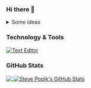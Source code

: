 ### Hi there 👋

<details>
  <summary>Some ideas</summary>
 - 🔭 I’m currently working on ...
- 🌱 I’m currently learning ...
- 👯 I’m looking to collaborate on ...
- 🤔 I’m looking for help with ...
- 💬 Ask me about ...
- 📫 How to reach me: ...
- 😄 Pronouns: ...
- ⚡ Fun fact: ...
 </details>

### Technology & Tools

[![Text Editor](https://img.shields.io/badge/Editor-VS%20Code-green?style=for-the-badge&logo=visualstudiocode)](https://code.visualstudio.com)


### GitHub Stats
<a href="https://github.com/spopik2/spopik2">
  <img align="center" src="https://github-readme-stats.vercel.app/api/top-langs/?username=spopik2&hide=html&title_colorffffff&text_color=c9cacc&icon_color=2bbc8a&bg_color=1d1f21"/>
</a>
<a href="https://github.com/spopik2/spopik2">
  <img align="center" src="https://github-readme-stats.vercel.app/api?username=spopik2&show_icons=true&line_height=27&count_private=true&title_color=ffffff&tex_colorc9cacc&icon_color=2bbc8a&bg_color=1d1f21" alt="Steve Popik's GitHub Stats"/>
</a>


<!--
**spopik2/spopik2** is a ✨ _special_ ✨ repository because its `README.md` (this file) appears on your GitHub profile.

Here are some ideas to get you started:

- 🔭 I’m currently working on ...
- 🌱 I’m currently learning ...
- 👯 I’m looking to collaborate on ...
- 🤔 I’m looking for help with ...
- 💬 Ask me about ...
- 📫 How to reach me: ...
- 😄 Pronouns: ...
- ⚡ Fun fact: ...
-->
